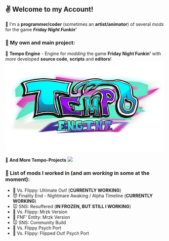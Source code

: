 ## ✌️ Welcome to my Account!
🔭 I'm a **programmer/coder** (sometimes an **artist/animator**) of several *mods* for the game ***Friday Night Funkin'***

### 👾 My **own** and **main** project:
💎 **Tempo Engine** - Engine for *modding* the game **Friday Night Funkin'** with *more* developed **source code**, **scripts** and **editors**!
![](./tempo.png)

💠 **And More Tempo-Projects**
![](./tempoProjects.png)

### 📃 List of mods I **worked** in (and am *working* in some at the moment):
 - 🐻 Vs. Flippy: Ultimate Out! (**CURRENTLY WORKING**)
 - 😈 Finality End - Nightmare Awaking / Alpha Timeline (**CURRENTLY WORKING**)
 - 🐭 SNS: Resuffered (**IN FROZEN, BUT STILL I WORKING**)
 - 🐻 Vs. Flippy: Mrzk Version
 - 💎 FNF' Entity: Mrzk Version
 - 🐭 SNS: Community Build
 - 🐻 Vs. Flippy Psych Port
 - 🐻 Vs. Flippy: Flipped Out! Psych Port

<!--
**Mr7K-X/Mr7K-X** is a ✨ _special_ ✨ repository because its `README.md` (this file) appears on your GitHub profile.

Here are some ideas to get you started:

- 🔭 I’m currently working on ...
- 🌱 I’m currently learning ...
- 👯 I’m looking to collaborate on ...
- 🤔 I’m looking for help with ...
- 💬 Ask me about ...
- 📫 How to reach me: ...
- 😄 Pronouns: ...
- ⚡ Fun fact: ...
-->
